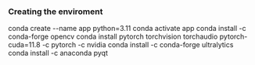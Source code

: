 ### Creating the enviroment
conda create --name app python=3.11 
conda activate app
conda install -c conda-forge opencv
conda install pytorch torchvision torchaudio pytorch-cuda=11.8 -c pytorch -c nvidia
conda install -c conda-forge ultralytics
conda install -c anaconda pyqt
